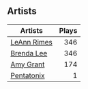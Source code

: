 ## Artists
Artists | Plays 
----- | -----: 
[LeAnn Rimes](/artists/leann-rimes-122380) | 346
[Brenda Lee](/artists/brenda-lee-18115) | 346
[Amy Grant](/artists/amy-grant-3053) | 174
[Pentatonix](/artists/pentatonix-655231) | 1

